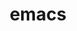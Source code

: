 ---
title: "emacs"
layout: cache
categories: [package, develop]
meta: {"compilers": ["apple-clang@=16.0.0", "gcc@=10.2.1", "gcc@=10.5.0", "gcc@=13.3.0", "gcc@=7.5.0"], "num_specs": 23, "num_specs_by_stack": {"developer-tools": 5, "developer-tools-aarch64-linux-gnu": 5, "developer-tools-darwin": 4, "developer-tools-manylinux2014": 1, "developer-tools-x86_64_v3-linux-gnu": 5, "root": 23}, "oss": ["centos7", "rhel8", "sequoia", "ubuntu18.04"], "platforms": ["darwin", "linux"], "stacks": ["developer-tools", "developer-tools-aarch64-linux-gnu", "developer-tools-darwin", "developer-tools-manylinux2014", "developer-tools-x86_64_v3-linux-gnu", "root"], "targets": ["aarch64", "x86_64_v3"], "versions": ["29.1", "29.4"]}
spec_details: [{"compiler": "apple-clang@=16.0.0", "hash": "42li3y2g6p56mmew5uneivrvggr5ixxi", "os": "sequoia", "platform": "darwin", "size": "-", "stacks": ["developer-tools-darwin", "root"], "target": "aarch64", "variants": ["build_system=autotools", "gui=none", "+json", "~native", "+tls", "+treesitter"], "versions": ["29.4"]}, {"compiler": "gcc@=13.3.0", "hash": "5npuxwfnwfftm6d5gqqtaibxwenczwpg", "os": "rhel8", "platform": "linux", "size": "-", "stacks": ["developer-tools-aarch64-linux-gnu", "root"], "target": "aarch64", "variants": ["build_system=autotools", "gui=none", "+json", "+native", "+tls", "+treesitter"], "versions": ["29.4"]}, {"compiler": "gcc@=13.3.0", "hash": "acgh47uhdooddmdlkvws27ihd7jwmor6", "os": "rhel8", "platform": "linux", "size": "-", "stacks": ["developer-tools-aarch64-linux-gnu", "root"], "target": "aarch64", "variants": ["build_system=autotools", "gui=none", "+json", "+native", "+tls", "+treesitter"], "versions": ["29.4"]}, {"compiler": "gcc@=10.5.0", "hash": "bryzklfyhome3u656kebv7xzfu4rviso", "os": "centos7", "platform": "linux", "size": "-", "stacks": ["developer-tools-x86_64_v3-linux-gnu", "root"], "target": "x86_64_v3", "variants": ["build_system=autotools", "gui=none", "+json", "+native", "+tls", "+treesitter"], "versions": ["29.4"]}, {"compiler": "apple-clang@=16.0.0", "hash": "bvoveebrngzn64g3fszxsiorcyf6pffy", "os": "sequoia", "platform": "darwin", "size": "-", "stacks": ["developer-tools-darwin", "root"], "target": "aarch64", "variants": ["build_system=autotools", "gui=none", "+json", "~native", "+tls", "+treesitter"], "versions": ["29.4"]}, {"compiler": "gcc@=10.5.0", "hash": "cchyfvx75gvew5oyg3gfq66ngkgkcyy4", "os": "centos7", "platform": "linux", "size": "-", "stacks": ["root"], "target": "x86_64_v3", "variants": ["build_system=autotools", "gui=none", "+json", "+native", "+tls", "+treesitter"], "versions": ["29.4"]}, {"compiler": "gcc@=10.5.0", "hash": "fza3uwh7aylbq6ew4p5wrykz4nngosyr", "os": "centos7", "platform": "linux", "size": "-", "stacks": ["developer-tools-x86_64_v3-linux-gnu", "root"], "target": "x86_64_v3", "variants": ["build_system=autotools", "gui=none", "+json", "+native", "+tls", "+treesitter"], "versions": ["29.4"]}, {"compiler": "gcc@=7.5.0", "hash": "gmt4umcux6bjjuf7ricfp2lokfuglefd", "os": "ubuntu18.04", "platform": "linux", "size": "-", "stacks": ["developer-tools", "root"], "target": "x86_64_v3", "variants": ["~X", "build_system=autotools", "~gui", "+json", "+native", "+tls", "toolkit=gtk", "+treesitter"], "versions": ["29.1"]}, {"compiler": "gcc@=10.2.1", "hash": "i2f7h7vtt34wbve5vptfvdrxk4b2flx7", "os": "centos7", "platform": "linux", "size": "-", "stacks": ["developer-tools-manylinux2014", "root"], "target": "x86_64_v3", "variants": ["~X", "build_system=autotools", "~gui", "+json", "+native", "+tls", "toolkit=gtk", "+treesitter"], "versions": ["29.4"]}, {"compiler": "gcc@=10.5.0", "hash": "lz534jxyf36jedbuqat6xpaalxsffyar", "os": "centos7", "platform": "linux", "size": "-", "stacks": ["developer-tools-x86_64_v3-linux-gnu", "root"], "target": "x86_64_v3", "variants": ["build_system=autotools", "gui=none", "+json", "+native", "+tls", "+treesitter"], "versions": ["29.4"]}, {"compiler": "gcc@=13.3.0", "hash": "neoqcssumbbqntcig4c3ucubcdl6fvwh", "os": "rhel8", "platform": "linux", "size": "-", "stacks": ["developer-tools-aarch64-linux-gnu", "root"], "target": "aarch64", "variants": ["build_system=autotools", "gui=none", "+json", "+native", "+tls", "+treesitter"], "versions": ["29.4"]}, {"compiler": "gcc@=7.5.0", "hash": "nuubkbrxh5s6dijwr46e66krmmhvtzpd", "os": "ubuntu18.04", "platform": "linux", "size": "-", "stacks": ["developer-tools", "root"], "target": "x86_64_v3", "variants": ["~X", "build_system=autotools", "~gui", "+json", "+native", "+tls", "toolkit=gtk", "+treesitter"], "versions": ["29.1"]}, {"compiler": "gcc@=7.5.0", "hash": "o3nxfnob5msswgusrvoxkpmnz7gnnaml", "os": "ubuntu18.04", "platform": "linux", "size": "-", "stacks": ["developer-tools", "root"], "target": "x86_64_v3", "variants": ["~X", "build_system=autotools", "~gui", "+json", "+native", "+tls", "toolkit=gtk", "+treesitter"], "versions": ["29.1"]}, {"compiler": "gcc@=10.5.0", "hash": "ooukwkh5qhfiyoaozwdornfj33rtui4m", "os": "centos7", "platform": "linux", "size": "-", "stacks": ["developer-tools-x86_64_v3-linux-gnu", "root"], "target": "x86_64_v3", "variants": ["build_system=autotools", "gui=none", "+json", "+native", "+tls", "+treesitter"], "versions": ["29.4"]}, {"compiler": "gcc@=13.3.0", "hash": "qrug62hcracjesr2bcaxr3h765y5sdrv", "os": "rhel8", "platform": "linux", "size": "-", "stacks": ["root"], "target": "aarch64", "variants": ["build_system=autotools", "gui=none", "+json", "+native", "+tls", "+treesitter"], "versions": ["29.4"]}, {"compiler": "gcc@=7.5.0", "hash": "t3utbnysl7rzpuw2f6ey2yxslntyojlc", "os": "ubuntu18.04", "platform": "linux", "size": "-", "stacks": ["developer-tools", "root"], "target": "x86_64_v3", "variants": ["~X", "build_system=autotools", "~gui", "+json", "+native", "+tls", "toolkit=gtk", "+treesitter"], "versions": ["29.1"]}, {"compiler": "gcc@=7.5.0", "hash": "tp4wv57fcvhwylqf2o2fvlmdtcbvanc5", "os": "ubuntu18.04", "platform": "linux", "size": "-", "stacks": ["developer-tools", "root"], "target": "x86_64_v3", "variants": ["~X", "build_system=autotools", "~gui", "+json", "+native", "+tls", "toolkit=gtk", "+treesitter"], "versions": ["29.1"]}, {"compiler": "gcc@=10.5.0", "hash": "twrctamc7dp6fmwyz2aoygnwqy7nkkbt", "os": "centos7", "platform": "linux", "size": "-", "stacks": ["developer-tools-x86_64_v3-linux-gnu", "root"], "target": "x86_64_v3", "variants": ["build_system=autotools", "gui=none", "+json", "+native", "+tls", "+treesitter"], "versions": ["29.4"]}, {"compiler": "apple-clang@=16.0.0", "hash": "uvd22om7i6ah2phnpxpy6dywlifdjr2r", "os": "sequoia", "platform": "darwin", "size": "-", "stacks": ["developer-tools-darwin", "root"], "target": "aarch64", "variants": ["build_system=autotools", "gui=none", "+json", "~native", "+tls", "+treesitter"], "versions": ["29.4"]}, {"compiler": "apple-clang@=16.0.0", "hash": "vsndgr4csvwz5bb46pq5tegdvtclgpd3", "os": "sequoia", "platform": "darwin", "size": "-", "stacks": ["developer-tools-darwin", "root"], "target": "aarch64", "variants": ["build_system=autotools", "gui=none", "+json", "~native", "+tls", "+treesitter"], "versions": ["29.4"]}, {"compiler": "apple-clang@=16.0.0", "hash": "wfb6qo57uskucxdwhvmhk7w5uqzbrwpr", "os": "sequoia", "platform": "darwin", "size": "-", "stacks": ["root"], "target": "aarch64", "variants": ["build_system=autotools", "gui=none", "+json", "~native", "+tls", "+treesitter"], "versions": ["29.4"]}, {"compiler": "gcc@=13.3.0", "hash": "wkm7p4gicfcg7vhythlbi2xebpjdvdib", "os": "rhel8", "platform": "linux", "size": "-", "stacks": ["developer-tools-aarch64-linux-gnu", "root"], "target": "aarch64", "variants": ["build_system=autotools", "gui=none", "+json", "+native", "+tls", "+treesitter"], "versions": ["29.4"]}, {"compiler": "gcc@=13.3.0", "hash": "wzsyamj5sn3lwh45anefqzgfaaxlxaxe", "os": "rhel8", "platform": "linux", "size": "-", "stacks": ["developer-tools-aarch64-linux-gnu", "root"], "target": "aarch64", "variants": ["build_system=autotools", "gui=none", "+json", "+native", "+tls", "+treesitter"], "versions": ["29.4"]}]
---